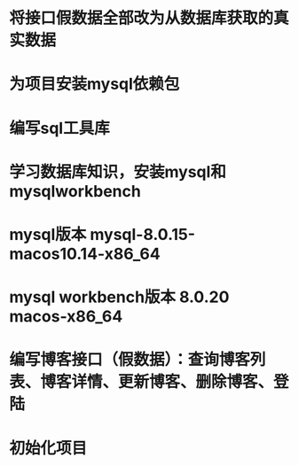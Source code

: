 
<!-- v0.3.2 -->
# 将接口假数据全部改为从数据库获取的真实数据

<!-- v0.2.1 -->
# 为项目安装mysql依赖包
# 编写sql工具库

<!-- v0.1.2 -->
# 学习数据库知识，安装mysql和 mysqlworkbench
# mysql版本 mysql-8.0.15-macos10.14-x86_64
# mysql workbench版本 8.0.20 macos-x86_64

<!-- v0.1.1 -->
# 编写博客接口（假数据）：查询博客列表、博客详情、更新博客、删除博客、登陆

<!-- v0.0.1 -->
# 初始化项目
